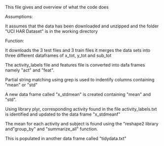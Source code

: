 This file gives and overview of what the code does 

Assumptions:

It assumes that the data has been downloaded and unzipped and the folder "UCI HAR Dataset" is in the working directory 


Function:

It downloads the 3 test files and 3 train files
it merges the data sets into three different dataframes of x_tot, y_tot and sub_tot

The activity_labels file and features file is converted into dafa frames namely "act" and "feat". 

Partial string matching using grep is used to indentify columns containing "mean" or "std"

A new data frame called "x_stdmean" is created containing "mean" and "std".

Using library plyr, corresponding activity found in the file activity_labels.txt is identified and updated to the data frame "x_stdmeanf"

The mean for each activity and subject is found using the "reshape2 library and"group_by" and "summarize_all" function.

This is populated in another data frame called "tidydata.txt"

